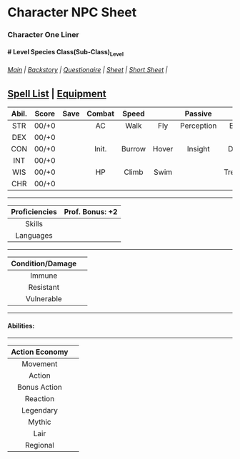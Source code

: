 # Character NPC Sheet
### Character One Liner
#### \# Level Species Class(Sub-Class)<sub>Level</sub>
###### [Main](Character%20Main.md) | [Backstory](Character%20Backstory.md) | [Questionaire](Character%20Questionaire.md) | [Sheet](Character%20PC%20Sheet.md) | [Short Sheet](Character%20NPC%20Sheet.md) |
 [Spell List](Character%20Spell%20List.md) | [Equipment](Character%20Equipment.md)
---

| Abil. | Score | Save | Combat | Speed  |       | Passive    | Sight       |
| :---: | :---: | :--: | :----: | :----: | :---: | :--------: | :---------: |
| STR   | 00/+0 |      | AC     | Walk   | Fly   | Perception | Blindsight  |
| DEX   | 00/+0 |      |        |        |       |            |             |
| CON   | 00/+0 |      | Init.  | Burrow | Hover | Insight    | Darkvision  |
| INT   | 00/+0 |      |        |        |       |            |             |
| WIS   | 00/+0 |      | HP     | Climb  | Swim  |            | Tremorsense |
| CHR   | 00/+0 |      |        |        |       |            |             |

---

| Proficiencies | Prof. Bonus: +2 |
| :------------:| :-------------: |
| Skills        |                 |
| Languages     |                 |

---

| Condition/Damage |      |
| :--------------: | :--: |
| Immune           |      |
| Resistant        |      |
| Vulnerable       |      |

---

#### Abilities:

---

| Action Economy |      |
| :------------: | :--: |
| Movement       |      |
| Action         |      |
| Bonus Action   |      |
| Reaction       |      |
| Legendary      |      |
| Mythic         |      |
| Lair           |      |
| Regional       |      |
